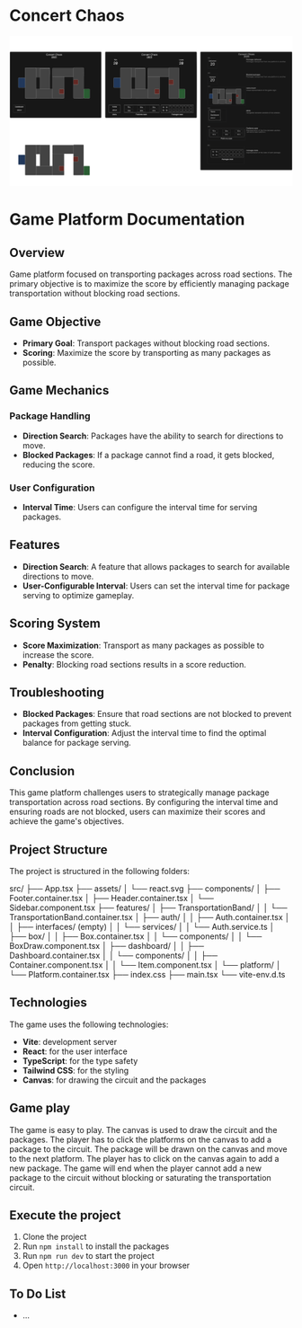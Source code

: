 # Concert Chaos

![screens](public/concertChaos.png)

# Game Platform Documentation

## Overview

Game platform focused on transporting packages across road sections. The primary objective is to maximize the score by efficiently managing package transportation without blocking road sections.

## Game Objective

- **Primary Goal**: Transport packages without blocking road sections.
- **Scoring**: Maximize the score by transporting as many packages as possible.

## Game Mechanics

### Package Handling

- **Direction Search**: Packages have the ability to search for directions to move.
- **Blocked Packages**: If a package cannot find a road, it gets blocked, reducing the score.

### User Configuration

- **Interval Time**: Users can configure the interval time for serving packages.

## Features

- **Direction Search**: A feature that allows packages to search for available directions to move.
- **User-Configurable Interval**: Users can set the interval time for package serving to optimize gameplay.

## Scoring System

- **Score Maximization**: Transport as many packages as possible to increase the score.
- **Penalty**: Blocking road sections results in a score reduction.

## Troubleshooting

- **Blocked Packages**: Ensure that road sections are not blocked to prevent packages from getting stuck.
- **Interval Configuration**: Adjust the interval time to find the optimal balance for package serving.

## Conclusion

This game platform challenges users to strategically manage package transportation across road sections. By configuring the interval time and ensuring roads are not blocked, users can maximize their scores and achieve the game's objectives.

## Project Structure

The project is structured in the following folders:

src/
├── App.tsx
├── assets/
│ └── react.svg
├── components/
│ ├── Footer.container.tsx
│ ├── Header.container.tsx
│ └── Sidebar.component.tsx
├── features/
│ ├── TransportationBand/
│ │ └── TransportationBand.container.tsx
│ ├── auth/
│ │ ├── Auth.container.tsx
│ │ ├── interfaces/ (empty)
│ │ └── services/
│ │ └── Auth.service.ts
│ ├── box/
│ │ ├── Box.container.tsx
│ │ └── components/
│ │ └── BoxDraw.component.tsx
│ ├── dashboard/
│ │ ├── Dashboard.container.tsx
│ │ └── components/
│ │ ├── Container.component.tsx
│ │ └── Item.component.tsx
│ └── platform/
│ └── Platform.container.tsx
├── index.css
├── main.tsx
└── vite-env.d.ts

## Technologies

The game uses the following technologies:

- **Vite**: development server
- **React**: for the user interface
- **TypeScript**: for the type safety
- **Tailwind CSS**: for the styling
- **Canvas**: for drawing the circuit and the packages

## Game play

The game is easy to play. The canvas is used to draw the circuit and the packages. The player has to click the platforms on the canvas to add a package to the circuit. The package will be drawn on the canvas and move to the next platform. The player has to click on the canvas again to add a new package. The game will end when the player cannot add a new package to the circuit without blocking or saturating the transportation circuit.

## Execute the project

1. Clone the project
2. Run `npm install` to install the packages
3. Run `npm run dev` to start the project
4. Open `http://localhost:3000` in your browser

## To Do List

- ...
